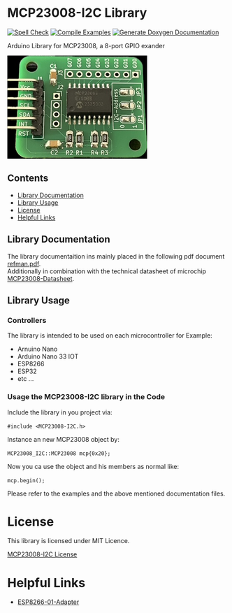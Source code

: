 # MCP23008-I2C Library
[![Spell Check](https://github.com/hasenradball/MCP23008-I2C/actions/workflows/spell_checker.yml/badge.svg)](https://github.com/hasenradball/MCP23008-I2C/actions/workflows/spell_checker.yml)
[![Compile Examples](https://github.com/hasenradball/MCP23008-I2C/actions/workflows/compile_examples.yml/badge.svg)](https://github.com/hasenradball/MCP23008-I2C/actions/workflows/compile_examples.yml)
[![Generate Doxygen Documentation](https://github.com/hasenradball/MCP23008-I2C/actions/workflows/doxygen.yml/badge.svg)](https://github.com/hasenradball/MCP23008-I2C/actions/workflows/doxygen.yml)

Arduino Library for MCP23008, a 8-port GPIO exander 

![](docs/MCP23008_adapter.png)

## Contents
* [Library Documentation](#library-documentation)
* [Library Usage](#library-usage)
* [License](#license)
* [Helpful Links](#helpful-links)

## Library Documentation
The library documentaition ins mainly placed in the following pdf document [refman.pdf](./docs/latex/refman.pdf).<br>
Additionally in combination with the technical datasheet of microchip [MCP23008-Datasheet](./docs/MCP23008-Datasheet.pdf).

## Library Usage
### Controllers
The library is intended to be used on each microcontroller for Example:<br>
* Arnuino Nano
* Arduino Nano 33 IOT
* ESP8266
* ESP32
* etc ...

### Usage the MCP23008-I2C library in the Code
Include the library in you project via:

`#include <MCP23008-I2C.h>`

Instance an new MCP23008 object by:

`MCP23008_I2C::MCP23008 mcp{0x20};`

Now you ca use the object and his members as normal like:

`mcp.begin();`


Please refer to the examples and the above mentioned documentation files.

# License
This library is licensed under MIT Licence.

[MCP23008-I2C License](https://github.com/hasenradball/MCP23008-I2C/blob/master/LICENSE)


# Helpful Links
* [ESP8266-01-Adapter](https://esp8266-01-adapter.de)
